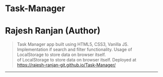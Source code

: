 # Task-Manager

<h1>Rajesh Ranjan (Author)</h1>

> Task Manager app built using HTML5, CSS3, Vanilla JS. Implementation if search and filter functionality. Usage of LocalStorage to store data on browser itself. <br>
> of LocalStorage to store data on browser itself. Deployed at https://rajesh-ranjan-git.github.io/Task-Manager/ <br>

---
